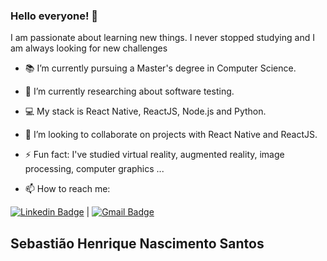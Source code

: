 

### Hello everyone! 👋

I am passionate about learning new things. I never stopped studying and I am always looking for new challenges

- 📚 I’m currently pursuing a Master's degree in Computer Science.
- 🔬 I’m currently researching about software testing.
- 💻 My stack is React Native, ReactJS, Node.js and Python.
- 👯 I’m looking to collaborate on projects with React Native and ReactJS.
- ⚡ Fun fact: I've studied virtual reality, augmented reality, image processing, computer graphics ...

- 📫 How to reach me: 

[![Linkedin Badge](https://img.shields.io/badge/-Sebastiao_Henrique-blue?style=flat&logo=Linkedin&logoColor=white&link=https://www.linkedin.com/in/sebastiaohns/)](https://www.linkedin.com/in/sebastiaohns/) 
|
[![Gmail Badge](https://img.shields.io/badge/-sebastiaohns@gmail.com-c14438?style=flat&logo=Gmail&logoColor=white&link=mailto:sebastiaohns@gmail.com)](mailto:sebastiaohns@gmail.com)

## Sebastião Henrique Nascimento Santos
